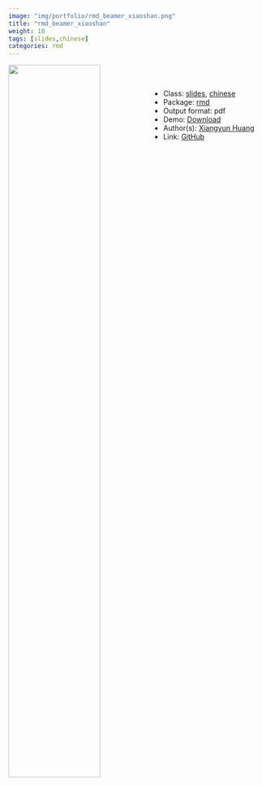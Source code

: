 ```yaml
---
image: "img/portfolio/rmd_beamer_xiaoshan.png"
title: "rmd_beamer_xiaoshan"
weight: 10
tags: [slides,chinese]
categories: rmd
---
```




<!--more-->

<p><a href="../../img/portfolio/rmd_beamer_xiaoshan.png"><img class = "jf-image-shadow" src="../../img/portfolio/rmd_beamer_xiaoshan.png" width="60%"  align="left"></a></p>

<br><br>

- Class: [slides](../../tags/slides), [chinese](../../tags/chinese)
- Package: [rmd](rmd)
- Output format: pdf
- Demo: [Download](https://masr.netlify.app/beamer-pgfornament-han.pdf)
- Author(s): [Xiangyun Huang](https://www.xiangyunhuang.com.cn/)
- Link: [GitHub](https://github.com/pzhaonet/rmd)


